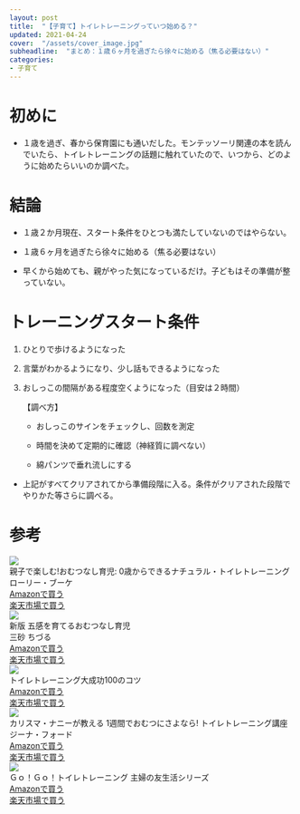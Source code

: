 ```yaml
---
layout: post
title:  "【子育て】トイレトレーニングっていつ始める？"
updated: 2021-04-24
cover:  "/assets/cover_image.jpg"
subheadline:  "まとめ：１歳６ヶ月を過ぎたら徐々に始める（焦る必要はない）"
categories: 
- 子育て
---
```


# 初めに

* １歳を過ぎ、春から保育園にも通いだした。モンテッソーリ関連の本を読んでいたら、トイレトレーニングの話題に触れていたので、いつから、どのように始めたらいいのか調べた。

# 結論

* １歳２か月現在、スタート条件をひとつも満たしていないのではやらない。

* １歳６ヶ月を過ぎたら徐々に始める（焦る必要はない）

* 早くから始めても、親がやった気になっているだけ。子どもはその準備が整っていない。

# トレーニングスタート条件

1. ひとりで歩けるようになった

1. 言葉がわかるようになり、少し話もできるようになった

1. おしっこの間隔がある程度空くようになった（目安は２時間）

    【調べ方】

    * おしっこのサインをチェックし、回数を測定

    * 時間を決めて定期的に確認（神経質に調べない）

    * 綿パンツで垂れ流しにする

* 上記がすべてクリアされてから準備段階に入る。条件がクリアされた段階でやりかた等さらに調べる。

# 参考

<div id="affili-box">
    <div class="afi-image">
    <img src="https://images-na.ssl-images-amazon.com/images/I/81cj4O9imbL.jpg" >
    </div>
    <div id="afi-info">
        <div class="afi-link">親子で楽しむ!おむつなし育児: 0歳からできるナチュラル・トイレトレーニング</div>
        <div class="afi-detail">ローリー・ブーケ
        </div>
        <div id="link-button">
            <div class="acite-twobtn">
                <a target="_blank" href="https://www.amazon.co.jp/gp/product/4309278752/ref=as_li_tl?ie=UTF8&camp=247&creative=1211&creativeASIN=4309278752&linkCode=as2&tag=kurutasu-22&linkId=17d1601d5aa985e6cd745ea5323a79ce">Amazonで買う</a>
            </div>
            <div class="bcite-twobtn">
                <a href="https://hb.afl.rakuten.co.jp/ichiba/1f080676.3bc9372a.1f080677.0ab4bda0/?pc=https%3A%2F%2Fitem.rakuten.co.jp%2Fbook%2F16638201%2F&link_type=hybrid_url&ut=eyJwYWdlIjoiaXRlbSIsInR5cGUiOiJoeWJyaWRfdXJsIiwic2l6ZSI6IjI0MHgyNDAiLCJuYW0iOjEsIm5hbXAiOiJyaWdodCIsImNvbSI6MSwiY29tcCI6ImRvd24iLCJwcmljZSI6MCwiYm9yIjoxLCJjb2wiOjEsImJidG4iOjEsInByb2QiOjAsImFtcCI6ZmFsc2V9" target="_blank">楽天市場で買う
                </a>
            </div>
        </div>
    </div>
</div>

<div id="affili-box">
    <div class="afi-image">
        <img src="https://images-na.ssl-images-amazon.com/images/I/81RuDbKq-7L.jpg" >
    </div>
    <div id="afi-info">
        <div class="afi-link">新版 五感を育てるおむつなし育児</div>
        <div class="afi-detail">三砂 ちづる
        </div>
        <div id="link-button">
            <div class="acite-twobtn">
                <a target="_blank" href="https://www.amazon.co.jp/gp/product/4074266806/ref=as_li_tl?ie=UTF8&camp=247&creative=1211&creativeASIN=4074266806&linkCode=as2&tag=kurutasu-22&linkId=302ebe77bcf9dc16b9ed9ccd1074afbd">Amazonで買う</a>
            </div>
            <div class="bcite-twobtn">
                <a href="https://hb.afl.rakuten.co.jp/ichiba/1fd151d3.0e240878.1fd151d4.d2c9235b/?pc=https%3A%2F%2Fitem.rakuten.co.jp%2Fbookoffonline%2F0017042503%2F&link_type=hybrid_url&ut=eyJwYWdlIjoiaXRlbSIsInR5cGUiOiJoeWJyaWRfdXJsIiwic2l6ZSI6IjI0MHgyNDAiLCJuYW0iOjEsIm5hbXAiOiJyaWdodCIsImNvbSI6MSwiY29tcCI6ImRvd24iLCJwcmljZSI6MCwiYm9yIjoxLCJjb2wiOjEsImJidG4iOjEsInByb2QiOjAsImFtcCI6ZmFsc2V9" target="_blank">楽天市場で買う
                </a>
            </div>
        </div>
    </div>
</div>

<div id="affili-box">
    <div class="afi-image">
        <img src="https://m.media-amazon.com/images/I/516fIF2tMqL.jpg" >
    </div>
    <div id="afi-info">
        <div class="afi-link">トイレトレーニング大成功100のコツ</div>
        <div id="link-button">
            <div class="acite-twobtn">
                <a target="_blank" href="https://www.amazon.co.jp/gp/product/B007U5QHZK/ref=as_li_tl?ie=UTF8&camp=247&creative=1211&creativeASIN=B007U5QHZK&linkCode=as2&tag=kurutasu-22&linkId=4590ba757723255414be630469406937">Amazonで買う</a>
            </div>
            <div class="bcite-twobtn">
                <a href="https://hb.afl.rakuten.co.jp/ichiba/1fd159c7.7bf3ef23.1fd159c8.d535af87/?pc=https%3A%2F%2Fitem.rakuten.co.jp%2Frakutenkobo-ebooks%2F1f199412756946c09884bd9f686527a8%2F&link_type=hybrid_url&ut=eyJwYWdlIjoiaXRlbSIsInR5cGUiOiJoeWJyaWRfdXJsIiwic2l6ZSI6IjI0MHgyNDAiLCJuYW0iOjEsIm5hbXAiOiJyaWdodCIsImNvbSI6MSwiY29tcCI6ImRvd24iLCJwcmljZSI6MCwiYm9yIjoxLCJjb2wiOjEsImJidG4iOjEsInByb2QiOjAsImFtcCI6ZmFsc2V9" target="_blank">楽天市場で買う
                </a>
            </div>
        </div>
    </div>
</div>

<div id="affili-box">
    <div class="afi-image">
        <img src="https://images-na.ssl-images-amazon.com/images/I/51fliSb9wuL._SX346_BO1,204,203,200_.jpg" >
    </div>
    <div id="afi-info">
        <div class="afi-link">カリスマ・ナニーが教える 1週間でおむつにさよなら! トイレトレーニング講座</div>
        <div class="afi-detail">ジーナ・フォード
        </div>
        <div id="link-button">
            <div class="acite-twobtn">
                <a target="_blank" href="https://www.amazon.co.jp/gp/product/4022510277/ref=as_li_tl?ie=UTF8&camp=247&creative=1211&creativeASIN=4022510277&linkCode=as2&tag=kurutasu-22&linkId=9a68a74877206ec63c7c3c58163aa838">Amazonで買う</a>
            </div>
            <div class="bcite-twobtn">
                <a href="https://hb.afl.rakuten.co.jp/ichiba/1f080676.3bc9372a.1f080677.0ab4bda0/?pc=https%3A%2F%2Fitem.rakuten.co.jp%2Fbook%2F11966044%2F&link_type=hybrid_url&ut=eyJwYWdlIjoiaXRlbSIsInR5cGUiOiJoeWJyaWRfdXJsIiwic2l6ZSI6IjI0MHgyNDAiLCJuYW0iOjEsIm5hbXAiOiJyaWdodCIsImNvbSI6MSwiY29tcCI6ImRvd24iLCJwcmljZSI6MCwiYm9yIjoxLCJjb2wiOjEsImJidG4iOjEsInByb2QiOjAsImFtcCI6ZmFsc2V9" target="_blank">楽天市場で買う
                </a>
            </div>
        </div>
    </div>
</div>

<div id="affili-box">
    <div class="afi-image">
        <img src="https://m.media-amazon.com/images/I/61GsI2cCPLL._SX260_.jpg" >
    </div>
    <div id="afi-info">
        <div class="afi-link">Ｇｏ！Ｇｏ！トイレトレーニング 主婦の友生活シリーズ</div>
        <div id="link-button">
            <div class="acite-twobtn">
                <a target="_blank" href="https://www.amazon.co.jp/gp/product/B07DHGVRTV/ref=as_li_tl?ie=UTF8&camp=247&creative=1211&creativeASIN=B07DHGVRTV&linkCode=as2&tag=kurutasu-22&linkId=b0b7745b46b3dd147af1e79ab8d9fc60">Amazonで買う</a>
            </div>
            <div class="bcite-twobtn">
                <a href="https://hb.afl.rakuten.co.jp/ichiba/1f080676.3bc9372a.1f080677.0ab4bda0/?pc=https%3A%2F%2Fitem.rakuten.co.jp%2Fbook%2F13870779%2F&link_type=hybrid_url&ut=eyJwYWdlIjoiaXRlbSIsInR5cGUiOiJoeWJyaWRfdXJsIiwic2l6ZSI6IjI0MHgyNDAiLCJuYW0iOjEsIm5hbXAiOiJyaWdodCIsImNvbSI6MSwiY29tcCI6ImRvd24iLCJwcmljZSI6MCwiYm9yIjoxLCJjb2wiOjEsImJidG4iOjEsInByb2QiOjAsImFtcCI6ZmFsc2V9" target="_blank">楽天市場で買う
                </a>
            </div>
        </div>
    </div>
</div>